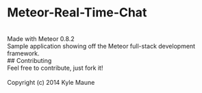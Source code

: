 # Meteor-Real-Time-Chat
<br>
Made with Meteor 0.8.2
<br>
Sample application showing off the Meteor full-stack development framework. 
<br>
## Contributing
<br>
Feel free to contribute, just fork it!
<br>
<br>
Copyright (c) 2014 Kyle Maune


